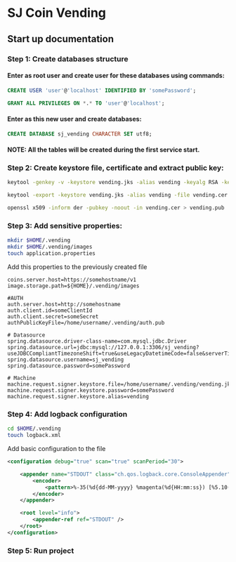 # SJ Coin Vending

## Start up documentation

### Step 1: Create databases structure

#### Enter as root user and create user for these databases using commands:

```sql
CREATE USER 'user'@'localhost' IDENTIFIED BY 'somePassword';

GRANT ALL PRIVILEGES ON *.* TO 'user'@'localhost';
```

#### Enter as this new user and create databases:

```sql
CREATE DATABASE sj_vending CHARACTER SET utf8;
```

#### NOTE: All the tables will be created during the first service start.

### Step 2: Create keystore file, certificate and extract public key:

```bash
keytool -genkey -v -keystore vending.jks -alias vending -keyalg RSA -keysize 2048 -validity 10000

keytool -export -keystore vending.jks -alias vending -file vending.cer

openssl x509 -inform der -pubkey -noout -in vending.cer > vending.pub
```


### Step 3: Add sensitive properties:

```bash
mkdir $HOME/.vending
mkdir $HOME/.vending/images
touch application.properties
```

Add this properties to the previously created file

```properties
coins.server.host=https://somehostname/v1
image.storage.path=${HOME}/.vending/images

#AUTH
auth.server.host=http://somehostname
auth.client.id=someClientId
auth.client.secret=someSecret
authPublicKeyFile=/home/username/.vending/auth.pub

# Datasource
spring.datasource.driver-class-name=com.mysql.jdbc.Driver
spring.datasource.url=jdbc:mysql://127.0.0.1:3306/sj_vending?useJDBCCompliantTimezoneShift=true&useLegacyDatetimeCode=false&serverTimezone=UTC&useSSL=false&CharSet=utf8&characterEncoding=utf8&useUnicode=true
spring.datasource.username=sj_vending
spring.datasource.password=somePassword

# Machine
machine.request.signer.keystore.file=/home/username/.vending/vending.jks
machine.request.signer.keystore.password=somePassword
machine.request.signer.keystore.alias=vending
```


### Step 4: Add logback configuration

```bash
cd $HOME/.vending
touch logback.xml
```

Add basic configuration to the file

```xml
<configuration debug="true" scan="true" scanPeriod="30">

    <appender name="STDOUT" class="ch.qos.logback.core.ConsoleAppender">
        <encoder>
            <pattern>%-35(%d{dd-MM-yyyy} %magenta(%d{HH:mm:ss}) [%5.10(%thread)]) %highlight(%-5level) %cyan(%logger{16}) - %msg%n</pattern>
        </encoder>
    </appender>

    <root level="info">
        <appender-ref ref="STDOUT" />
    </root>
</configuration>
```

### Step 5: Run project